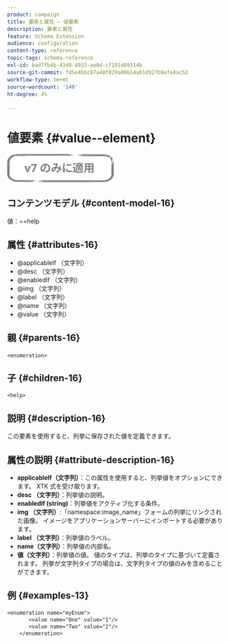 ```yaml
---
product: campaign
title: 要素と属性 — 値要素
description: 要素と属性
feature: Schema Extension
audience: configuration
content-type: reference
topic-tags: schema-reference
exl-id: bad7fb4b-43d9-4033-ae0d-cf191d89114b
source-git-commit: fd5e4bbc87a48f029a09b14ab1d927b9afe4ac52
workflow-type: tm+mt
source-wordcount: '149'
ht-degree: 4%

---
```


# 値要素 {#value--element}

![](../../../assets/v7-only.svg)

## コンテンツモデル {#content-model-16}

値：==help

## 属性 {#attributes-16}

* @applicableIf （文字列）
* @desc （文字列）
* @enabledIf （文字列）
* @img （文字列）
* @label （文字列）
* @name （文字列）
* @value （文字列）

## 親 {#parents-16}

`<enumeration>`

## 子 {#children-16}

`<help>`

## 説明 {#description-16}

この要素を使用すると、列挙に保存された値を定義できます。

## 属性の説明 {#attribute-description-16}

* **applicableIf（文字列）**：この属性を使用すると、列挙値をオプションにできます。 XTK 式を受け取ります。
* **desc （文字列）**：列挙値の説明。
* **enabledIf (string)**：列挙値をアクティブ化する条件。
* **img （文字列）**:「namespace:image_name」フォームの列挙にリンクされた画像。 イメージをアプリケーションサーバーにインポートする必要があります。
* **label （文字列）**：列挙値のラベル。
* **name（文字列）**：列挙値の内部名。
* **値（文字列）**：列挙値の値。 値のタイプは、列挙のタイプに基づいて定義されます。 列挙が文字列タイプの場合は、文字列タイプの値のみを含めることができます。

## 例 {#examples-13}

```
<enumeration name="myEnum">
       <value name="One" value="1"/>
       <value name="Two" value="2"/>
    </enumeration>
```
